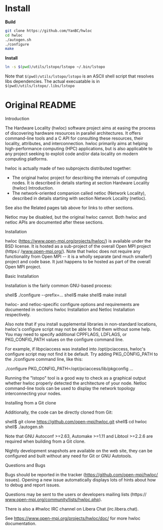 # Install
**Build**
```bash
git clone https://github.com/YanBC/hwloc
cd hwloc
./autogen.sh
./configure
make
```

**Install**
```bash
ln -s $(pwd)/utils/lstopo/lstopo ~/.bin/lstopo
```

Note that `$(pwd)/utils/lstopo/lstopo` is an ASCII shell script that resolves libs dependencies. The actual execuatable is in `$(pwd)/utils/lstopo/.libs/lstopo`

# Original README
Introduction

The Hardware Locality (hwloc) software project aims at easing the process of
discovering hardware resources in parallel architectures. It offers
command-line tools and a C API for consulting these resources, their locality,
attributes, and interconnection. hwloc primarily aims at helping
high-performance computing (HPC) applications, but is also applicable to any
project seeking to exploit code and/or data locality on modern computing
platforms.

hwloc is actually made of two subprojects distributed together:

  * The original hwloc project for describing the internals of computing nodes.
 It is described in details starting at section Hardware Locality (hwloc)
 Introduction.
  * The network-oriented companion called netloc (Network Locality), described
 in details starting with section Network Locality (netloc).

See also the Related pages tab above for links to other sections.

Netloc may be disabled, but the original hwloc cannot. Both hwloc and netloc
APIs are documented after these sections.

Installation

hwloc (https://www.open-mpi.org/projects/hwloc/) is available under the BSD
license. It is hosted as a sub-project of the overall Open MPI project (https:/
/www.open-mpi.org/). Note that hwloc does not require any functionality from
Open MPI -- it is a wholly separate (and much smaller!) project and code base.
It just happens to be hosted as part of the overall Open MPI project.

Basic Installation

Installation is the fairly common GNU-based process:

shell$ ./configure --prefix=...
shell$ make
shell$ make install

hwloc- and netloc-specific configure options and requirements are documented in
sections hwloc Installation and Netloc Installation respectively.

Also note that if you install supplemental libraries in non-standard locations,
hwloc's configure script may not be able to find them without some help. You
may need to specify additional CPPFLAGS, LDFLAGS, or PKG_CONFIG_PATH values on
the configure command line.

For example, if libpciaccess was installed into /opt/pciaccess, hwloc's
configure script may not find it be default. Try adding PKG_CONFIG_PATH to the
./configure command line, like this:

./configure PKG_CONFIG_PATH=/opt/pciaccess/lib/pkgconfig ...

Running the "lstopo" tool is a good way to check as a graphical output whether
hwloc properly detected the architecture of your node. Netloc command-line
tools can be used to display the network topology interconnecting your nodes.

Installing from a Git clone

Additionally, the code can be directly cloned from Git:

shell$ git clone https://github.com/open-mpi/hwloc.git
shell$ cd hwloc
shell$ ./autogen.sh

Note that GNU Autoconf >=2.63, Automake >=1.11 and Libtool >=2.2.6 are required
when building from a Git clone.

Nightly development snapshots are available on the web site, they can be
configured and built without any need for Git or GNU Autotools.

Questions and Bugs

Bugs should be reported in the tracker (https://github.com/open-mpi/hwloc/
issues). Opening a new issue automatically displays lots of hints about how to
debug and report issues.

Questions may be sent to the users or developers mailing lists (https://
www.open-mpi.org/community/lists/hwloc.php).

There is also a #hwloc IRC channel on Libera Chat (irc.libera.chat).



See https://www.open-mpi.org/projects/hwloc/doc/ for more hwloc documentation.
